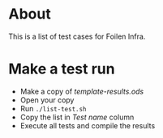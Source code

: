 # About

This is a list of test cases for Foilen Infra.

# Make a test run

- Make a copy of *template-results.ods*
- Open your copy
- Run `./list-test.sh`
- Copy the list in *Test name* column
- Execute all tests and compile the results
